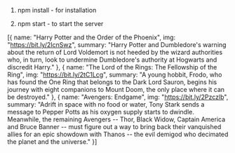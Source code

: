 1. npm install - for installation

2. npm start - to start the server

[{
name: "Harry Potter and the Order of the Phoenix",
img: "https://bit.ly/2IcnSwz",
summary: "Harry Potter and Dumbledore's warning about the return of Lord Voldemort is not heeded by the wizard authorities who, in turn, look to undermine Dumbledore's authority at Hogwarts and discredit Harry."
}, {
name: "The Lord of the Rings: The Fellowship of the Ring",
img: "https://bit.ly/2tC1Lcg",
summary: "A young hobbit, Frodo, who has found the One Ring that belongs to the Dark Lord Sauron, begins his journey with eight companions to Mount Doom, the only place where it can be destroyed."
}, {
name: "Avengers: Endgame",
img: "https://bit.ly/2Pzczlb",
summary: "Adrift in space with no food or water, Tony Stark sends a message to Pepper Potts as his oxygen supply starts to dwindle. Meanwhile, the remaining Avengers -- Thor, Black Widow, Captain America and Bruce Banner -- must figure out a way to bring back their vanquished allies for an epic showdown with Thanos -- the evil demigod who decimated the planet and the universe."
}]
